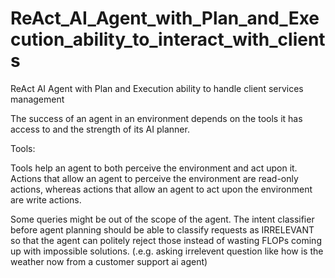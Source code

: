 # ReAct_AI_Agent_with_Plan_and_Execution_ability_to_interact_with_clients
ReAct AI Agent with Plan and Execution ability to handle client services management

The success of an agent in an environment depends on the tools it has access to and the strength of its AI planner.

Tools:

Tools help an agent to both perceive the environment and act upon it. Actions that allow an agent to perceive the environment are read-only actions, whereas actions that allow an agent to act upon the environment are write actions.


Some queries might be out of the scope of the agent. The intent classifier before agent planning should be able to classify requests as IRRELEVANT so that the agent can politely reject those instead of wasting FLOPs coming up with impossible solutions. (.e.g. asking irrelevent question like how is the weather now from a customer support ai agent)
